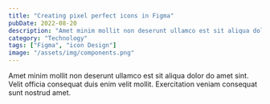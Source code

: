 ```yaml
---
title: "Creating pixel perfect icons in Figma"
pubDate: 2022-08-20
description: "Amet minim mollit non deserunt ullamco est sit aliqua dolor do amet sint. Velit officia consequat duis enim velit mollit. Exercitation veniam consequat sunt nostrud amet."
category: "Technology"
tags: ["Figma", "icon Design"]
image: "/assets/img/components.png"
---
```


Amet minim mollit non deserunt ullamco est sit aliqua dolor do amet sint. Velit officia consequat duis enim velit mollit. Exercitation veniam consequat sunt nostrud amet.

